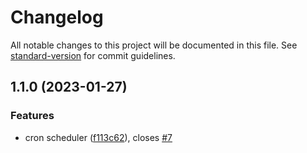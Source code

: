 # Changelog

All notable changes to this project will be documented in this file. See [standard-version](https://github.com/conventional-changelog/standard-version) for commit guidelines.

## 1.1.0 (2023-01-27)


### Features

* cron scheduler ([f113c62](https://github.com/uamanager/homebridge-cron-scheduler/commit/f113c62d333ef9a360435f609560f2f28e4793aa)), closes [#7](https://github.com/uamanager/homebridge-cron-scheduler/issues/7)

